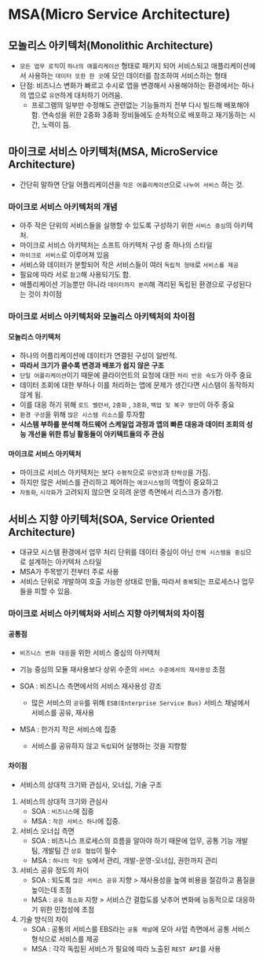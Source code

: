 # MSA(Micro Service Architecture)

## 모놀리스 아키텍처(Monolithic Architecture)
- `모든 업무 로직`이 `하나의 애플리케이션` 형태로 패키지 되어 서비스되고 애플리케이션에서 사용하는 `데이터 또한 한 곳`에 모인 데이터를 참조하여 서비스하는 형태
- 단점: 비즈니스 변화가 빠르고 수시로 앱을 변경해서 사용해야하는 환경에서는 하나의 앱으로 `유연`하게 대처하기 어려움.
    - 프로그램의 일부만 수정해도 관련없는 기능들까지 전부 다시 빌드해 배포해야함. 연속성을 위한 2중화 3중화 장비들에도 순차적으로 배포하고 재기동하는 시간, 노력이 듬.

## 마이크로 서비스 아키텍처(MSA, MicroService Architecture)
- 간단히 말하면 단일 어플리케이션을 `작은 어플리케이션`으로 `나누어 서비스` 하는 것.

### 마이크로 서비스 아키텍처의 개념
- 아주 작은 단위의 서비스들을 실행할 수 있도록 구성하기 위한 `서비스 중심`의 아키텍처.
- 마이크로 서비스 아키텍처는 소프트 아키텍처 구성 중 하나의 스타일
- `마이크로 서비스`로 이루어져 있음
- 서비스와 데이터가 분할되어 작은 서비스들이 여러 `독립적 형태`로 `서비스를 제공`
- 필요에 따라 서로 `참고`해 사용되기도 함.
- 애플리케이션 기능뿐만 아니라 `데이터까지 분리`해 격리된 독립된 환경으로 구성된다는 것이 차이점

### 마이크로 서비스 아키텍처와 모놀리스 아키텍처의 차이점
#### 모놀리스 아키텍처
- 하나의 어플리케이션에 데이터가 연결된 구성이 일반적.
- **따라서 크기가 클수록 변경과 배포가 쉽지 않은 구조**
- `단일 어플리케이션`이기 때문에 클라이언트의 요청에 대한 `처리 반응 속도`가 아주 중요
- 데이터 조회에 대한 부하나 이를 처리하는 앱에 문제가 생긴다면 시스템이 동작하지 않게 됨.
- 이를 대응 하기 위해 `로드 밸런서`, `2중화` , `3중화`, `백업 및 복구 방안`이 아주 중요
- `환경 구성`을 위해 `많은 시스템 리소스`를 투자함
- **시스템 부하를 분석해 하드웨어 스케일업 과정과 앱의 빠른 대응과 데이터 조회의 성능 개선을 위한 튜닝 활동들이 아키텍트들의 주 관심**
#### 마이크로 서비스 아키텍처
- 마이크로 서비스 아키텍처는 보다 `수평적`으로 `유연성`과 `탄력성`을 가짐.
- 하지만 많은 서비스를 관리하고 제어하는 `에코시스템`의 역할이 중요하고
- `자동화`, `시각화`가 고려되지 않으면 오히려 운영 측면에서 리스크가 증가함.

## 서비스 지향 아키텍처(SOA, Service Oriented Architecture)
- 대규모 시스템 환경에서 업무 처리 단위를 데이터 중심이 아닌 `전체 시스템을 중심`으로 설계하는 아키텍처 스타일
- MSA가 주목받기 전부터 주로 사용
- 서비스 단위로 개발하여 호출 가능한 상태로 만듦, 따라서 `중복`되는 프로세스나 업무들을 피할 수 있음.
### 마이크로 서비스 아키텍처와 서비스 지향 아키텍처의 차이점
#### 공통점
- `비즈니스 변화 대응`을 위한 서비스 중심의 아키텍처
- 기능 중심의 모듈 재사용보다 상위 수준의 `서비스 수준에서의 재사용성` 초점

- SOA : 비즈니스 측면에서의 서비스 재사용성 강조
    - 많은 서비스의 `공유`를 위해 `ESB(Enterprise Service Bus)` 서비스 채널에서 서비스를 공유, 재사용
- MSA : 한가지 작은 서비스에 집중
    - 서비스를 공유하지 않고 `독립`되어 실행하는 것을 지향함

#### 차이점
- 서비스의 상대적 크기와 관심사, 오너십, 기술 구조

1. 서비스의 상대적 크기와 관심사
    - SOA : `비즈니스`에 집중
    - MSA : `작은 서비스 하나`에 집중.
2. 서비스 오너십 측면
    - SOA : 비즈니스 프로세스의 흐름을 알아야 하기 때문에 업무, 공통 기능 개발팀, 개발팀 간 `상호 협업`이 필수
    - MSA : `하나의 작은 팀`에서 관리, 개발-운영-오너십, 권한까지 관리
3. 서비스 공유 정도의 차이
    - SOA : 되도록 `많은 서비스 공유` 지향 > 재사용성을 높여 비용을 절감하고 품질을 높이는데 초점
    - MSA : `공유 최소화` 지향 > 서비스간 결합도를 낮추어 변화에 능동적으로 대응하기 위한 민첩성에 초점
4. 기술 방식의 차이
    - SOA : 공통의 서비스를 EBS라는 `공통 채널`에 모아 사업 측면에서 공통 서비스 형식으로 서비스를 제공
    - MSA : 각각 독립된 서비스가 필요에 따라 노출된 `REST API`를 사용